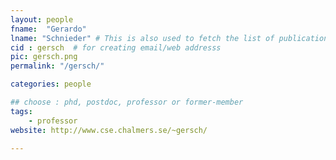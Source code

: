 ```yaml
---
layout: people
fname:  "Gerardo"
lname: "Schnieder" # This is also used to fetch the list of publications from bib files
cid : gersch  # for creating email/web addresss
pic: gersch.png
permalink: "/gersch/"

categories: people

## choose : phd, postdoc, professor or former-member
tags:
    - professor
website: http://www.cse.chalmers.se/~gersch/

---
```

